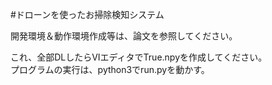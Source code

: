 #ドローンを使ったお掃除検知システム  
  
開発環境＆動作環境作成等は、論文を参照してください。  
  
これ、全部DLしたらVIエディタでTrue.npyを作成してください。  
プログラムの実行は、python3でrun.pyを動かす。

